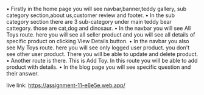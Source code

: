 • Firstly in the home page you will see navbar,banner,teddy gallery, sub category section,about us,customer review and footer.
• In the sub category section there are 3 sub-category under main teddy bear cattegory. those are cat,dog and dinosaur.
• In the navbar you will see All Toys route. here you will see all seller product and you will see all details of specific product on clicking View Details button.
• In the navbar you also see My Toys route. here you will see only logged user product. you don't see other user product. There you will be able to update and delete product.
• Another route is there. This is Add Toy. In this route you will be able to add product with details.
• In the blog page you will see specific question and their answer.


live link: https://assignment-11-e6e5e.web.app/